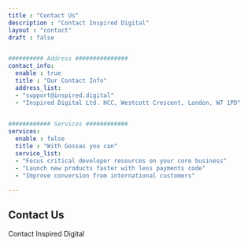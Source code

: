 ```yaml
---
title : "Contact Us"
description : "Contact Inspired Digital"
layout : "contact"
draft : false


########## Address ###############
contact_info:
  enable : true
  title : "Our Contact Info"
  address_list:
  - "support@inspired.digital"
  - "Inspired Digital Ltd. HCC, Westcott Crescent, London, W7 1PD"
  

############ Services ############
services:
  enable : false
  title : "With Gossas you can"
  service_list:
  - "Focus critical developer resources on your core business"
  - "Launch new products faster with less payments code"
  - "Improve conversion from international customers"
  
---
```


## Contact **Us**
Contact Inspired Digital
